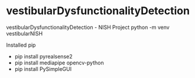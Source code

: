# vestibularDysfunctionalityDetection
vestibularDysfunctionalityDetection - NISH Project
python -m venv vestibularNISH

Installed pip
- pip install pyrealsense2
- pip install mediapipe opencv-python
- pip install PySimpleGUI